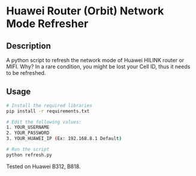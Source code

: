 # Huawei Router (Orbit) Network Mode Refresher

## Description
A python script to refresh the network mode of Huawei HILINK router or MIFI. Why? In a rare condition, you might be lost your Cell ID, thus it needs to be refreshed.

## Usage
```bash
# Install the required libraries
pip install -r requirements.txt

# Edit the following values:
1. YOUR_USERNAME
2. YOUR_PASSWORD
3. YOUR_HUAWEI_IP (Ex: 192.168.8.1 Default)

# Run the script
python refresh.py
```

Tested on Huawei B312, B818.